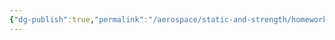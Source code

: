 ```yaml
---
{"dg-publish":true,"permalink":"/aerospace/static-and-strength/homework-problems/part-2-homework-problems/","noteIcon":"","created":"2025-10-10T22:00:44.418-04:00"}
---
```


